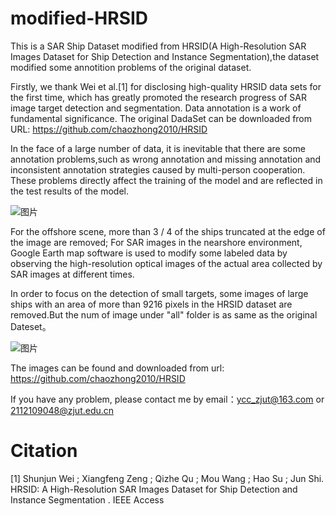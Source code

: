 # modified-HRSID
This is a SAR Ship Dataset modified from HRSID(A High-Resolution SAR Images Dataset for Ship Detection and Instance Segmentation),the dataset modified some annotition problems of the original dataset.

Firstly, we thank Wei et al.[1] for disclosing high-quality HRSID data sets for the first time, which has greatly promoted the research progress of SAR image target detection and segmentation. Data annotation is a work of fundamental significance. The original DadaSet can be downloaded from URL:
https://github.com/chaozhong2010/HRSID

In the face of a large number of data, it is inevitable that there are some annotation problems,such as wrong annotation and missing annotation and inconsistent annotation strategies caused by multi-person cooperation. These problems directly affect the training of the model and are reflected in the test results of the model.

![图片](https://user-images.githubusercontent.com/56115874/145682365-abf84ba2-c648-4ee7-a15a-fcdaa62beaef.png)

For the offshore scene, more than 3 / 4 of the ships truncated at the edge of the image are removed; For SAR images in the nearshore environment, Google Earth map software is used to modify some labeled data by observing the high-resolution optical images of the actual area collected by SAR images at different times.

In order to focus on the detection of small targets, some images of large ships with an area of more than 9216 pixels in the HRSID dataset are removed.But the num of image under "all" folder is as same as the original Dateset。

![图片](https://user-images.githubusercontent.com/56115874/145682620-863d206f-ae61-42a2-84d2-3c88d2ab5d89.png)

The images can be found and downloaded from url:
https://github.com/chaozhong2010/HRSID

If you have any problem, please contact me by email：ycc_zjut@163.com or 2112109048@zjut.edu.cn

# Citation
[1] Shunjun Wei ; Xiangfeng Zeng ; Qizhe Qu ; Mou Wang ; Hao Su ; Jun Shi. HRSID: A High-Resolution SAR Images Dataset for Ship Detection and Instance Segmentation . IEEE Access
